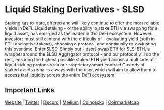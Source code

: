 # Liquid Staking Derivatives - $LSD

Staking has to-date, offered and will likely continue to offer the most reliable yields in DeFi. Liquid staking - or the ability to stake ETH via swapping for a liquid asset, has emerged as the leader in this DeFi ecosystem. However investors must still contend with the difficulty of - evaluating yield (both in ETH and native tokens), choosing a protocol, and continually re-evaluating this over time. Enter $LSD. Simply put - users swap ETH for $LS-ETH, a wrapper around the $LSD Aggregator protocol - and our protocol will do the rest, ensuring the highest possible staked ETH yield across a multitude of liquid staking protocols via our proprietary smart contract.Custody of staked assets remains always with the user, which will aim to allow them to access that liquidity across the entire DeFi ecosystem.

## Important Links

[Website](https://lsdprotocol.io/) | [Twitter](https://twitter.com/lsderivatives) | [Discord](https://discord.com/invite/lsderivatives) | [Medium](https://lsderivatives.medium.com/) | [Coingecko](https://www.coingecko.com/en/coins/liquid-staking-derivative) |  [Coinmarketcap](https://coinmarketcap.com/currencies/liquid-staking-derivatives/)
